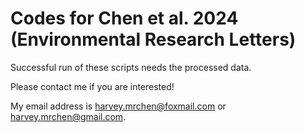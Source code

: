 # Codes for Chen et al. 2024 (Environmental Research Letters)

Successful run of these scripts needs the processed data.

Please contact me if you are interested! 

My email address is harvey.mrchen@foxmail.com or harvey.mrchen@gmail.com. 
